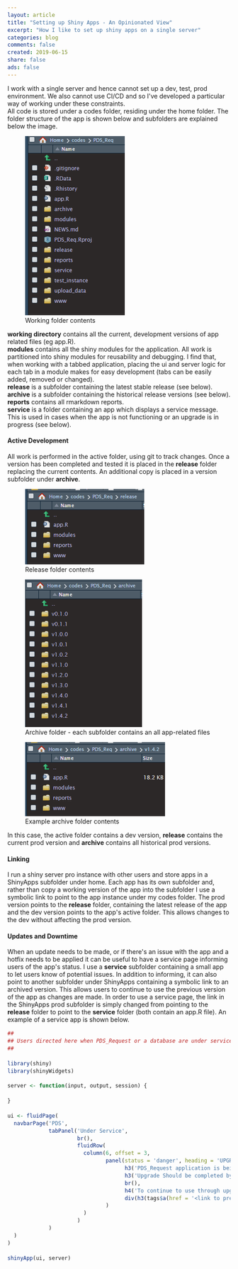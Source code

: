```yaml
---
layout: article
title: "Setting up Shiny Apps - An Opinionated View"
excerpt: "How I like to set up shiny apps on a single server"
categories: blog
comments: false
created: 2019-06-15
share: false
ads: false
---
```


I work with a single server and hence cannot set up a dev, test, prod environment.  We also cannot use CI/CD and so I've developed a particular way of working under these constraints.  
All code is stored under a codes folder, residing under the home folder.  The folder structure of the app is shown below and subfolders are explained below the image.

<figure>
	<img src="/images/drafts/folders_01.png">
	<figcaption>Working folder contents</figcaption>
</figure>

**working directory** contains all the current, development versions of app related files (eg app.R).  
**modules** contains all the shiny modules for the application.  All work is partitioned into shiny modules for reusability and debugging.  I find that, when working with a tabbed application, placing the ui and server logic for each tab in a module makes for easy development (tabs can be easily added, removed or changed).  
**release** is a subfolder containing the latest stable release (see below).  
**archive** is a subfolder containing the historical release versions (see below).  
**reports** contains all rmarkdown reports.  
**service** is a folder containing an app which displays a service message.  This is used in cases when the app is not functioning or an upgrade is in progress (see below).  

#### Active Development

All work is performed in the active folder, using git to track changes.  Once a version has been completed and tested it is placed in the **release** folder replacing the current contents.  An additional copy is placed in a version subfolder under **archive**.  

<figure>
	<img src="/images/drafts/folders_02.png">
	<figcaption>Release folder contents</figcaption>
</figure>

<figure>
	<img src="/images/drafts/folders_03.png">
	<figcaption>Archive folder - each subfolder contains an all app-related files</figcaption>
</figure>

<figure>
	<img src="/images/drafts/folders_04.png">
	<figcaption>Example archive folder contents</figcaption>
</figure>

In this case, the active folder contains a dev version, **release** contains the current prod version and **archive** contains all historical prod versions.

#### Linking

I run a shiny server pro instance with other users and store apps in a ShinyApps subfolder under home.  Each app has its own subfolder and, rather than copy a working version of the app into the subfolder I use a symbolic link to point to the app instance under my codes folder.  The prod version points to the **release** folder, containing the latest release of the app and the dev version points to the app's active folder.  This allows changes to the dev without affecting the prod version.

#### Updates and Downtime

When an update needs to be made, or if there's an issue with the app and a hotfix needs to be applied it can be useful to have a service page informing users of the app's status.  I use a **service** subfolder containing a small app to let users know of potential issues.  In addition to informing, it can also point to another subfolder under ShinyApps containing a symbolic link to an archived version.  This allows users to continue to use the previous version of the app as changes are made.  In order to use a service page, the link in the ShinyApps prod subfolder is simply changed from pointing to the **release** folder to point to the **service** folder (both contain an app.R file).  An example of a service app is shown below.

```r
## 
## Users directed here when PDS_Request or a database are under service
##

library(shiny)
library(shinyWidgets)

server <- function(input, output, session) {
  
}

ui <- fluidPage(
  navbarPage('PDS',
             tabPanel('Under Service',
                      br(),
                      fluidRow(
                        column(6, offset = 3,
                               panel(status = 'danger', heading = 'UPGRADE',
                                     h3('PDS_Request application is being upgraded (4/15/2019)', style = 'text-align: center;'),
                                     h3('Upgrade Should be completed by 14:45 pm', style = 'text-align: center;'),
                                     br(),
                                     h4('To continue to use through upgrade please connect through:', style = 'text-align: center;'),
                                     div(h3(tags$a(href = '<link to previous version>', 'this link'), style = 'text-align: center;'))
                               )
                        )
                      )
             )
  )
)

shinyApp(ui, server)

```
